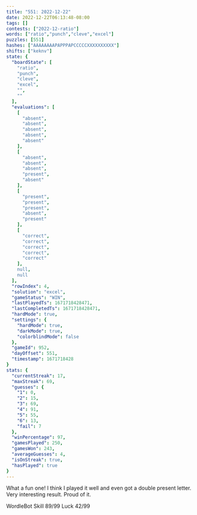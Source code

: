 ```yaml
---
title: "551: 2022-12-22"
date: 2022-12-22T06:13:48-08:00
tags: []
contests: ["2022-12-ratio"]
words: ["ratio","punch","cleve","excel"]
puzzles: [551]
hashes: ["AAAAAAAAPAPPPAPCCCCCXXXXXXXXXX"]
shifts: ["keknv"]
state: {
  "boardState": [
    "ratio",
    "punch",
    "cleve",
    "excel",
    "",
    ""
  ],
  "evaluations": [
    [
      "absent",
      "absent",
      "absent",
      "absent",
      "absent"
    ],
    [
      "absent",
      "absent",
      "absent",
      "present",
      "absent"
    ],
    [
      "present",
      "present",
      "present",
      "absent",
      "present"
    ],
    [
      "correct",
      "correct",
      "correct",
      "correct",
      "correct"
    ],
    null,
    null
  ],
  "rowIndex": 4,
  "solution": "excel",
  "gameStatus": "WIN",
  "lastPlayedTs": 1671718428471,
  "lastCompletedTs": 1671718428471,
  "hardMode": true,
  "settings": {
    "hardMode": true,
    "darkMode": true,
    "colorblindMode": false
  },
  "gameId": 952,
  "dayOffset": 551,
  "timestamp": 1671718428
}
stats: {
  "currentStreak": 17,
  "maxStreak": 69,
  "guesses": {
    "1": 0,
    "2": 15,
    "3": 69,
    "4": 91,
    "5": 55,
    "6": 13,
    "fail": 7
  },
  "winPercentage": 97,
  "gamesPlayed": 250,
  "gamesWon": 243,
  "averageGuesses": 4,
  "isOnStreak": true,
  "hasPlayed": true
}
---
```

<!-- more -->
What a fun one! I think I played it well and even got a double present letter. Very interesting result. Proud of it. 

WordleBot
Skill 89/99
Luck 42/99
